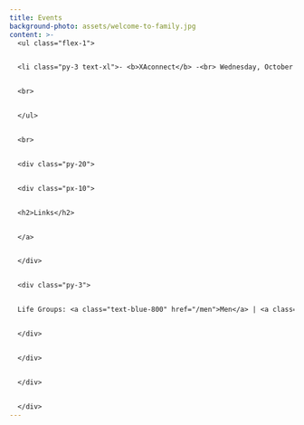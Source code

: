 ```yaml
---
title: Events
background-photo: assets/welcome-to-family.jpg
content: >-
  <ul class="flex-1">


  <li class="py-3 text-xl">- <b>XAconnect</b> -<br> Wednesday, October 6, 2021 @ 7 PM in Genome Science G010 <br>Check out our <a href="https://heellife.unc.edu/organization/chi-alpha-christian-fellowship/events">Heel Life</a> page for future meeting dates!<br>Send us a message via our <a href="/">GET CONNECTED</a> form or email us!


  <br>


  </ul>


  <br>


  <div class="py-20">


  <div class="px-10">


  <h2>Links</h2>


  </a>


  </div>


  <div class="py-3">


  Life Groups: <a class="text-blue-800" href="/men">Men</a> | <a class="text-blue-800" href="/women">Women</a>


  </div>


  </div>


  </div>


  </div>
---
```

